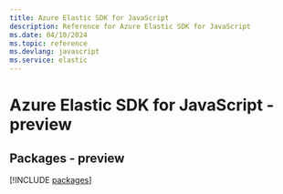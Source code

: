 ```yaml
---
title: Azure Elastic SDK for JavaScript
description: Reference for Azure Elastic SDK for JavaScript
ms.date: 04/10/2024
ms.topic: reference
ms.devlang: javascript
ms.service: elastic
---
```

# Azure Elastic SDK for JavaScript - preview
## Packages - preview
[!INCLUDE [packages](elastic-index.md)]